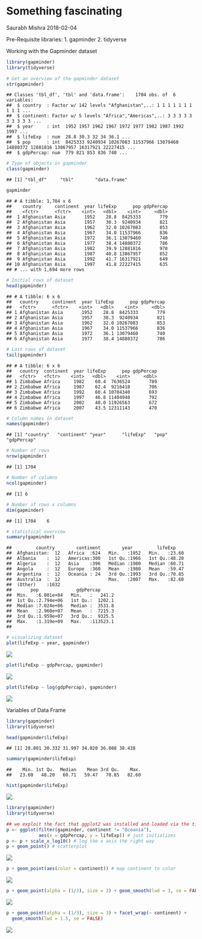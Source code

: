 Something fascinating
================
Saurabh Mishra
2018-02-04

Pre-Requisite libraries: 1. gapminder 2. tidyverse

Working with the Gapminder dataset

``` r
library(gapminder)
library(tidyverse)

# Get an overview of the gapminder dataset
str(gapminder)
```

    ## Classes 'tbl_df', 'tbl' and 'data.frame':    1704 obs. of  6 variables:
    ##  $ country  : Factor w/ 142 levels "Afghanistan",..: 1 1 1 1 1 1 1 1 1 1 ...
    ##  $ continent: Factor w/ 5 levels "Africa","Americas",..: 3 3 3 3 3 3 3 3 3 3 ...
    ##  $ year     : int  1952 1957 1962 1967 1972 1977 1982 1987 1992 1997 ...
    ##  $ lifeExp  : num  28.8 30.3 32 34 36.1 ...
    ##  $ pop      : int  8425333 9240934 10267083 11537966 13079460 14880372 12881816 13867957 16317921 22227415 ...
    ##  $ gdpPercap: num  779 821 853 836 740 ...

``` r
# Type of objects in gapminder
class(gapminder)
```

    ## [1] "tbl_df"     "tbl"        "data.frame"

``` r
gapminder
```

    ## # A tibble: 1,704 x 6
    ##    country     continent  year lifeExp      pop gdpPercap
    ##    <fctr>      <fctr>    <int>   <dbl>    <int>     <dbl>
    ##  1 Afghanistan Asia       1952    28.8  8425333       779
    ##  2 Afghanistan Asia       1957    30.3  9240934       821
    ##  3 Afghanistan Asia       1962    32.0 10267083       853
    ##  4 Afghanistan Asia       1967    34.0 11537966       836
    ##  5 Afghanistan Asia       1972    36.1 13079460       740
    ##  6 Afghanistan Asia       1977    38.4 14880372       786
    ##  7 Afghanistan Asia       1982    39.9 12881816       978
    ##  8 Afghanistan Asia       1987    40.8 13867957       852
    ##  9 Afghanistan Asia       1992    41.7 16317921       649
    ## 10 Afghanistan Asia       1997    41.8 22227415       635
    ## # ... with 1,694 more rows

``` r
# Initial rows of dataset
head(gapminder)
```

    ## # A tibble: 6 x 6
    ##   country     continent  year lifeExp      pop gdpPercap
    ##   <fctr>      <fctr>    <int>   <dbl>    <int>     <dbl>
    ## 1 Afghanistan Asia       1952    28.8  8425333       779
    ## 2 Afghanistan Asia       1957    30.3  9240934       821
    ## 3 Afghanistan Asia       1962    32.0 10267083       853
    ## 4 Afghanistan Asia       1967    34.0 11537966       836
    ## 5 Afghanistan Asia       1972    36.1 13079460       740
    ## 6 Afghanistan Asia       1977    38.4 14880372       786

``` r
# Last rows of dataset
tail(gapminder)
```

    ## # A tibble: 6 x 6
    ##   country  continent  year lifeExp      pop gdpPercap
    ##   <fctr>   <fctr>    <int>   <dbl>    <int>     <dbl>
    ## 1 Zimbabwe Africa     1982    60.4  7636524       789
    ## 2 Zimbabwe Africa     1987    62.4  9216418       706
    ## 3 Zimbabwe Africa     1992    60.4 10704340       693
    ## 4 Zimbabwe Africa     1997    46.8 11404948       792
    ## 5 Zimbabwe Africa     2002    40.0 11926563       672
    ## 6 Zimbabwe Africa     2007    43.5 12311143       470

``` r
# Column names in dataset
names(gapminder)
```

    ## [1] "country"   "continent" "year"      "lifeExp"   "pop"       "gdpPercap"

``` r
# Number of rows
nrow(gapminder)
```

    ## [1] 1704

``` r
# Number of columns
ncol(gapminder)
```

    ## [1] 6

``` r
# Number of rows x columns
dim(gapminder)
```

    ## [1] 1704    6

``` r
# statistical overview
summary(gapminder)
```

    ##         country        continent        year         lifeExp     
    ##  Afghanistan:  12   Africa  :624   Min.   :1952   Min.   :23.60  
    ##  Albania    :  12   Americas:300   1st Qu.:1966   1st Qu.:48.20  
    ##  Algeria    :  12   Asia    :396   Median :1980   Median :60.71  
    ##  Angola     :  12   Europe  :360   Mean   :1980   Mean   :59.47  
    ##  Argentina  :  12   Oceania : 24   3rd Qu.:1993   3rd Qu.:70.85  
    ##  Australia  :  12                  Max.   :2007   Max.   :82.60  
    ##  (Other)    :1632                                                
    ##       pop              gdpPercap       
    ##  Min.   :6.001e+04   Min.   :   241.2  
    ##  1st Qu.:2.794e+06   1st Qu.:  1202.1  
    ##  Median :7.024e+06   Median :  3531.8  
    ##  Mean   :2.960e+07   Mean   :  7215.3  
    ##  3rd Qu.:1.959e+07   3rd Qu.:  9325.5  
    ##  Max.   :1.319e+09   Max.   :113523.1  
    ## 

``` r
# visualizing dataset
plot(lifeExp ~ year, gapminder)
```

![](data-care-feeding_files/figure-markdown_github/setup-1.png)

``` r
plot(lifeExp ~ gdpPercap, gapminder)
```

![](data-care-feeding_files/figure-markdown_github/setup-2.png)

``` r
plot(lifeExp ~ log(gdpPercap), gapminder)
```

![](data-care-feeding_files/figure-markdown_github/setup-3.png)

Variables of Data Frame

``` r
library(gapminder)
library(tidyverse)

head(gapminder$lifeExp)
```

    ## [1] 28.801 30.332 31.997 34.020 36.088 38.438

``` r
summary(gapminder$lifeExp)
```

    ##    Min. 1st Qu.  Median    Mean 3rd Qu.    Max. 
    ##   23.60   48.20   60.71   59.47   70.85   82.60

``` r
hist(gapminder$lifeExp)
```

![](data-care-feeding_files/figure-markdown_github/unnamed-chunk-1-1.png)

``` r
library(gapminder)
library(tidyverse)

## we exploit the fact that ggplot2 was installed and loaded via the tidyverse
p <- ggplot(filter(gapminder, continent != "Oceania"),
            aes(x = gdpPercap, y = lifeExp)) # just initializes
p <- p + scale_x_log10() # log the x axis the right way
p + geom_point() # scatterplot
```

![](data-care-feeding_files/figure-markdown_github/unnamed-chunk-2-1.png)

``` r
p + geom_point(aes(color = continent)) # map continent to color
```

![](data-care-feeding_files/figure-markdown_github/unnamed-chunk-2-2.png)

``` r
p + geom_point(alpha = (1/3), size = 3) + geom_smooth(lwd = 3, se = FALSE)
```

![](data-care-feeding_files/figure-markdown_github/unnamed-chunk-2-3.png)

``` r
p + geom_point(alpha = (1/3), size = 3) + facet_wrap(~ continent) +
  geom_smooth(lwd = 1.5, se = FALSE)
```

![](data-care-feeding_files/figure-markdown_github/unnamed-chunk-2-4.png)
